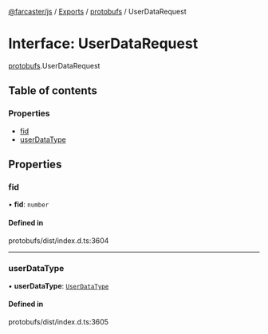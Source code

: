 [@farcaster/js](../README.md) / [Exports](../modules.md) / [protobufs](../modules/protobufs.md) / UserDataRequest

# Interface: UserDataRequest

[protobufs](../modules/protobufs.md).UserDataRequest

## Table of contents

### Properties

- [fid](protobufs.UserDataRequest.md#fid)
- [userDataType](protobufs.UserDataRequest.md#userdatatype)

## Properties

### fid

• **fid**: `number`

#### Defined in

protobufs/dist/index.d.ts:3604

___

### userDataType

• **userDataType**: [`UserDataType`](../enums/protobufs.UserDataType.md)

#### Defined in

protobufs/dist/index.d.ts:3605
